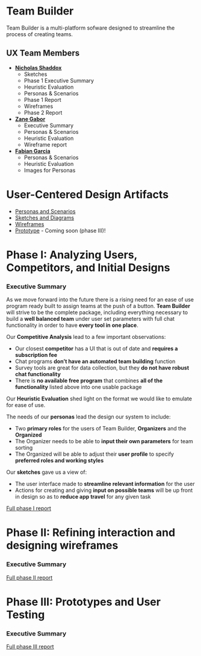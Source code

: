 # Team Builder

Team Builder is a multi-platform sofware designed to streamline the process of creating teams.

## UX Team Members

* **[Nicholas Shaddox](https://usabilityengineering.github.io/ux-portfolio-TheRealKrawll/)**
  * Sketches
  * Phase 1 Executive Summary
  * Heuristic Evaluation
  * Personas & Scenarios
  * Phase 1 Report
  * Wireframes
  * Phase 2 Report
* **[Zane Gabor](https://usabilityengineering.github.io/ux-portfolio-Zarg410/)**
  * Executive Summary
  * Personas & Scenarios
  * Heuristic Evaluation
  * Wireframe report
* **[Fabian Garcia](https://usabilityengineering.github.io/ux-portfolio-fabiang8/)**
  * Personas & Scenarios
  * Heuristic Evaluation
  * Images for Personas

# User-Centered Design Artifacts
 
* [Personas and Scenarios](personas/)
* [Sketches and Diagrams](sketches/)
* [Wireframes](wireframes/)
* [Prototype](#) - Coming soon (phase III)!

# Phase I: Analyzing Users, Competitors, and Initial Designs

### Executive Summary

As we move forward into the future there is a rising need for an ease of use program ready built to assign teams at the push of a button. **Team Builder** will strive to be the complete package, including everything necessary to build a **well balanced team** under user set parameters with full chat functionality in order to have **every tool in one place**.

Our **Competitive Analysis** lead to a few important observations:
* Our closest **competitor** has a UI that is out of date and **requires a subscription fee**
* Chat programs **don’t have an automated team building** function
* Survey tools are great for data collection, but they **do not have robust chat functionality**
* There is **no available free program** that combines **all of the functionality** listed above into one usable package

Our **Heuristic Evaluation** shed light on the format we would like to emulate for ease of use.

The needs of our **personas** lead the design our system to include:
* Two **primary roles** for the users of Team Builder, **Organizers** and the **Organized**
* The Organizer needs to be able to **input their own parameters** for team sorting
* The Organized will be able to adjust their **user profile** to specify **preferred roles and working styles**

Our **sketches** gave us a view of:
* The user interface made to **streamline relevant information** for the user
* Actions for creating and giving **input on possible teams** will be up front in design so as to **reduce app travel** for any given task

[Full phase I report](phaseI/)

# Phase II: Refining interaction and designing wireframes

### Executive Summary


[Full phase II report](phaseII/)

# Phase III: Prototypes and User Testing

### Executive Summary


[Full phase III report](phaseIII/)
